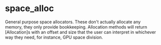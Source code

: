 # space_alloc

General purpose space allocators.
These don't actually allocate any memory, they only provide bookkeeping. Allocation methods will return [Allocation]s with an offset and size that the user can interpret in whichever way they need, for instance, GPU space division.
